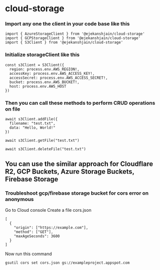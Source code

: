 # cloud-storage

### Import any one the client in your code base like this
```
import { AzureStorageClient } from '@ejekanshjain/cloud-storage'
import { GCPStorageClient } from '@ejekanshjain/cloud-storage'
import { S3Client } from '@ejekanshjain/cloud-storage'
```

### Initialize storageClient like this
```
const s3Client = S3Client({
  region: process.env.AWS_REGION!,
  accessKey: process.env.AWS_ACCESS_KEY!,
  accessSecret: process.env.AWS_ACCESS_SECRET!,
  bucket: process.env.AWS_BUCKET!,
  host: process.env.AWS_HOST
})
```

### Then you can call these methods to perform CRUD operations on file
```
await s3Client.addFile({
  filename: "test.txt",
  data: "Hello, World!"
})

await s3Client.getFile("test.txt")

await s3Client.deleteFile("test.txt")
```

## You can use the similar approach for Cloudflare R2, GCP Buckets, Azure Storage Buckets, Firebase Storage

### Troubleshoot gcp/firebase storage bucket for cors error on anonymous
Go to Cloud console
Create a file cors.json
```
[
  {
    "origin": ["https://example.com"],
    "method": ["GET"],
    "maxAgeSeconds": 3600
  }
]
```

Now run this command
```
gsutil cors set cors.json gs://exampleproject.appspot.com
```
